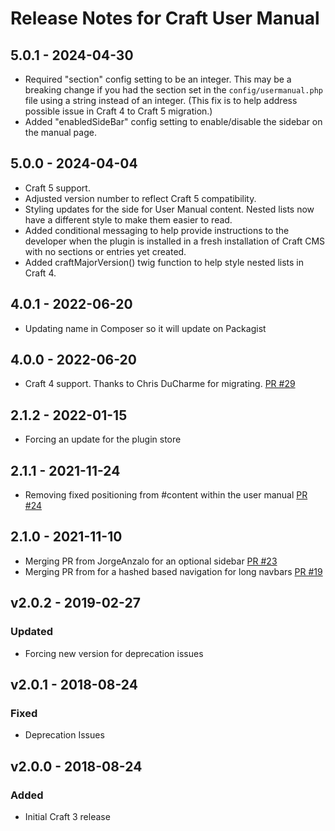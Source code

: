 # Release Notes for Craft User Manual

## 5.0.1 - 2024-04-30
 - Required "section" config setting to be an integer. This may be a breaking change if you had the section set in the `config/usermanual.php` file using a string instead of an integer. (This fix is to help address possible issue in Craft 4 to Craft 5 migration.)
 - Added "enabledSideBar" config setting to enable/disable the sidebar on the manual page.

## 5.0.0 - 2024-04-04
- Craft 5 support.
- Adjusted version number to reflect Craft 5 compatibility.
- Styling updates for the side for User Manual content. Nested lists now have a different style to make them easier to read.
- Added conditional messaging to help provide instructions to the developer when the plugin is installed in a fresh installation of Craft CMS with no sections or entries yet created.
- Added craftMajorVersion() twig function to help style nested lists in Craft 4.

## 4.0.1 - 2022-06-20
- Updating name in Composer so it will update on Packagist

## 4.0.0 - 2022-06-20
- Craft 4 support. Thanks to Chris DuCharme for migrating. [PR #29](https://github.com/roberskine/Craft-User-Manual/pull/29)

## 2.1.2 - 2022-01-15
- Forcing an update for the plugin store

## 2.1.1 - 2021-11-24
- Removing fixed positioning from #content within the user manual [PR #24](https://github.com/roberskine/Craft-User-Manual/pull/24)

## 2.1.0 - 2021-11-10
- Merging PR from JorgeAnzalo for an optional sidebar [PR #23](https://github.com/roberskine/Craft-User-Manual/pull/23)
- Merging PR from for a hashed based navigation for long navbars [PR #19](https://github.com/roberskine/Craft-User-Manual/pull/19)

## v2.0.2 - 2019-02-27
### Updated
- Forcing new version for deprecation issues

## v2.0.1 - 2018-08-24
### Fixed
- Deprecation Issues

## v2.0.0 - 2018-08-24
### Added
- Initial Craft 3 release

